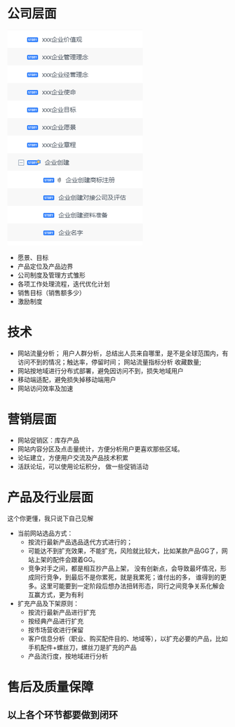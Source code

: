 # 公司层面
![1602652966904](./image/1602652966904.png)

- 愿景、目标
- 产品定位及产品边界
- 公司制度及管理方式雏形
- 各项工作处理流程，迭代优化计划
- 销售目标（销售额多少）
- 激励制度

# 技术
- 网站流量分析；
用户人群分析，总结出人员来自哪里，是不是全球范围内，有访问不到的情况；触达率，停留时间； 网站流量指标分析
收藏数量;
- 网站按地域进行分布式部署，避免因访问不到，损失地域用户
- 移动端适配，避免损失掉移动端用户
- 网站访问效率及加速

# 营销层面
- 网站促销区：库存产品
- 网站内容分区及点击量统计，方便分析用户更喜欢那些区域。
- 论坛建立，方便用户交流及产品技术积累
- 活跃论坛，可以使用论坛积分， 做一些促销活动

# 产品及行业层面
这个你更懂，我只说下自己见解
+ 当前网站选品方式：
  - 按流行最新产品选品迭代方式进行的；
  - 可能达不到扩充效果，不能扩充，风险就比较大，比如某款产品GG了，网站上架的配件会跟着GG。
  - 竞争对手之间，都是相互抄产品上架， 没有创新点，会导致最坏情况，形成同行竞争，到最后不是你累死，就是我累死；谁付出的多， 谁得到的更多。这里可能要到一定阶段后想办法扭转形态，同行之间竞争关系化解会互赢方式，更为有利
+ 扩充产品及下架原则：
  + 按流行最新产品进行扩充
  + 按经典产品进行扩充
  + 按市场营收进行保留
  + 客户信息分析（职业、购买配件目的、地域等），以扩充必要的产品，比如手机配件+螺丝刀，螺丝刀是扩充的产品
  + 产品流行度，按地域进行分析

# 售后及质量保障

## 以上各个环节都要做到闭环